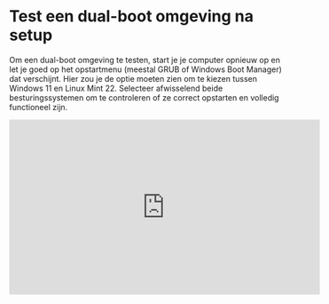 # Test een dual-boot omgeving na setup

Om een dual-boot omgeving te testen, start je je computer opnieuw op en let je goed op het opstartmenu (meestal GRUB of Windows Boot Manager) dat verschijnt. Hier zou je de optie moeten zien om te kiezen tussen Windows 11 en Linux Mint 22. Selecteer afwisselend beide besturingssystemen om te controleren of ze correct opstarten en volledig functioneel zijn.

<iframe width="560" height="315" src="https://www.youtube.com/embed/Grfh6RMJ_Eo?autoplay=0&loop=0&mute=0" title="YouTube video player" frameborder="0" allow="accelerometer; autoplay; clipboard-write; encrypted-media; gyroscope; picture-in-picture; web-share" referrerpolicy="strict-origin-when-cross-origin" allowfullscreen></iframe>
